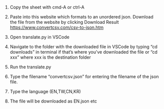 1.	Copy the sheet with cmd-A or ctrl-A

2.	Paste into this website which formats to an unordered json. Download the file from the website by clicking Download Result
https://www.convertcsv.com/csv-to-json.htm

3.	Open translate.py in VSCode
4.	Navigate to the folder with the downloaded file in VSCode by typing “cd downloads” in terminal if that’s where you’ve downloaded the file or “cd xxx” where xxx is the destination folder
5.	Run the translate.py
6.	Type the filename “convertcsv.json” for entering the filename of the json file.
7.	Type the language (EN,TW,CN,KR)
8.	The file will be downloaded as EN.json etc
